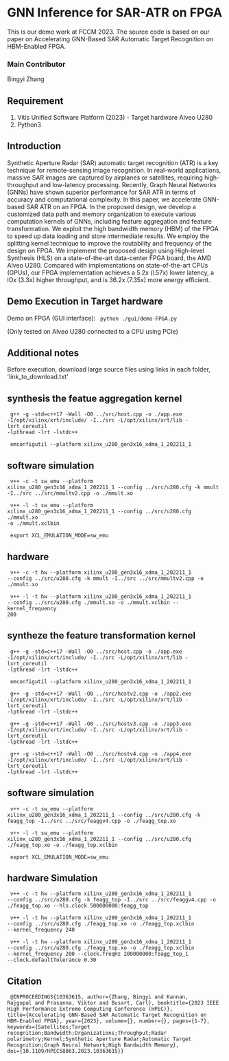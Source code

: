 # GNN Inference for SAR-ATR on FPGA

This is our demo work at FCCM 2023. The source code is based on our paper on Accelerating GNN-Based SAR Automatic Target Recognition on HBM-Enabled FPGA.

### Main Contributor
Bingyi Zhang

## Requirement 
1. Vitis Unified Software Platform (2023) - Target hardware Alveo U280
2. Python3

## Introduction
Synthetic Aperture Radar (SAR) automatic target recognition (ATR) is a key technique for remote-sensing image recognition. In real-world applications, massive SAR images are captured by airplanes or satellites, requiring high-throughput and low-latency processing. Recently, Graph Neural Networks (GNNs) have shown superior performance for SAR ATR in terms of accuracy and computational complexity. In this paper, we accelerate GNN-based SAR ATR on an FPGA. In the proposed design, we develop a customized data path and memory organization to execute various computation kernels of GNNs, including feature aggregation and feature transformation. We exploit the high bandwidth memory (HBM) of the FPGA to speed up data loading and store intermediate results. We employ the splitting kernel technique to improve the routability and frequency of the design on FPGA. We implement the proposed design using High-level Synthesis (HLS) on a state-of-the-art data-center FPGA board, the AMD Alveo U280. Compared with implementations on state-of-the-art CPUs (GPUs), our FPGA implementation achieves a 5.2x (l.57x) lower latency, a lOx (3.3x) higher throughput, and is 36.2x (7.35x) more energy efficient.

## Demo Execution in Target hardware

Demo on FPGA (GUI interface):  <code> python ./gui/demo-FPGA.py </code>

(Only tested on Alveo U280 connected to a CPU using PCIe)

## Additional notes
Before execution, download large source files using links in each folder, 'link_to_download.txt'

## synthesis the featue aggregation kernel

<code> g++ -g -std=c++17 -Wall -O0 ../src/host.cpp -o ./app.exe -I/opt/xilinx/xrt/include/ -I../src -L/opt/xilinx/xrt/lib -lxrt_coreutil  -lpthread -lrt -lstdc++ </code>

<code> emconfigutil --platform xilinx_u280_gen3x16_xdma_1_202211_1 </code>


## software simulation
<code> v++ -c -t sw_emu --platform xilinx_u280_gen3x16_xdma_1_202211_1 --config ../src/u280.cfg -k mmult -I../src ../src/mmultv2.cpp -o ./mmult.xo </code>

<code> v++ -l -t sw_emu --platform xilinx_u280_gen3x16_xdma_1_202211_1 --config ../src/u280.cfg ./mmult.xo -o ./mmult.xclbin </code>

<code> export XCL_EMULATION_MODE=sw_emu </code>

## hardware 
<code> v++ -c -t hw --platform xilinx_u280_gen3x16_xdma_1_202211_1 --config ../src/u280.cfg -k mmult -I../src ../src/mmultv2.cpp -o ./mmult.xo </code>

<code> v++ -l -t hw --platform xilinx_u280_gen3x16_xdma_1_202211_1 --config ../src/u280.cfg ./mmult.xo -o ./mmult.xclbin  --kernel_frequency 200 </code>


## syntheze the feature transformation kernel

<code> g++ -g -std=c++17 -Wall -O0 ../src/host.cpp -o ./app.exe -I/opt/xilinx/xrt/include/ -I../src -L/opt/xilinx/xrt/lib -lxrt_coreutil  -lpthread -lrt -lstdc++ </code>

<code> emconfigutil --platform xilinx_u280_gen3x16_xdma_1_202211_1 </code>

<code> g++ -g -std=c++17 -Wall -O0 ../src/hostv2.cpp -o ./app2.exe -I/opt/xilinx/xrt/include/ -I../src -L/opt/xilinx/xrt/lib -lxrt_coreutil  -lpthread -lrt -lstdc++ </code>


<code> g++ -g -std=c++17 -Wall -O0 ../src/hostv3.cpp -o ./app3.exe -I/opt/xilinx/xrt/include/ -I../src -L/opt/xilinx/xrt/lib -lxrt_coreutil  -lpthread -lrt -lstdc++ </code>

<code> g++ -g -std=c++17 -Wall -O0 ../src/hostv4.cpp -o ./app4.exe -I/opt/xilinx/xrt/include/ -I../src -L/opt/xilinx/xrt/lib -lxrt_coreutil  -lpthread -lrt -lstdc++ </code>


## software simulation
<code> v++ -c -t sw_emu --platform xilinx_u280_gen3x16_xdma_1_202211_1 --config ../src/u280.cfg -k feagg_top -I../src ../src/feaggv4.cpp -o ./feagg_top.xo </code>

<code> v++ -l -t sw_emu --platform xilinx_u280_gen3x16_xdma_1_202211_1 --config ../src/u280.cfg ./feagg_top.xo -o ./feagg_top.xclbin </code>

<code> export XCL_EMULATION_MODE=sw_emu </code>

## hardware Simulation
<code> v++ -c -t hw --platform xilinx_u280_gen3x16_xdma_1_202211_1 --config ../src/u280.cfg -k feagg_top -I../src ../src/feaggv4.cpp -o ./feagg_top.xo --hls.clock 500000000:feagg_top </code>

<code> v++ -l -t hw --platform xilinx_u280_gen3x16_xdma_1_202211_1 --config ../src/u280.cfg ./feagg_top.xo -o ./feagg_top.xclbin  --kernel_frequency 240 </code>

<code> v++ -l -t hw --platform xilinx_u280_gen3x16_xdma_1_202211_1 --config ../src/u280.cfg ./feagg_top.xo -o ./feagg_top.xclbin  --kernel_frequency 200 --clock.freqHz 200000000:feagg_top_1 --clock.defaultTolerance 0.30 </code>

## Citation
<code> @INPROCEEDINGS{10363615,
  author={Zhang, Bingyi and Kannan, Rajgopal and Prasanna, Viktor and Busart, Carl},
  booktitle={2023 IEEE High Performance Extreme Computing Conference (HPEC)}, 
  title={Accelerating GNN-Based SAR Automatic Target Recognition on HBM-Enabled FPGA}, 
  year={2023},
  volume={},
  number={},
  pages={1-7},
  keywords={Satellites;Target recognition;Bandwidth;Organizations;Throughput;Radar polarimetry;Kernel;Synthetic Aperture Radar;Automatic Target Recognition;Graph Neural Network;High Bandwidth Memory},
  doi={10.1109/HPEC58863.2023.10363615}}
</code>





